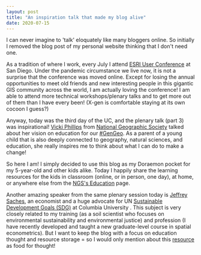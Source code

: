 ```yaml
---
layout: post
title: "An inspiration talk that made my blog alive"
date: 2020-07-15
---
```

I can never imagine to 'talk' eloquately like many bloggers online. So initially I removed the blog post of my personal website thinking that I don't need one. 

As a tradition of where I work, every July I attend [ESRI User Conference](https://www.esri.com/en-us/about/events/uc/overview) at San Diego. Under the pandemic circumstance we live now, it is not a surprise that the conference was moved online. Except for losing the annual opportunities to meet old friends and new interesting people in this gigantic GIS community across the world, I am actually loving the conference! I am able to attend more technical workshops/plenary talks and to get more out of them than I have every been! (X-gen is comfortable staying at its own cocoon I guess?)

Anyway, today was the third day of the UC, and the plenary talk (part 3) was inspirational! [Vicki Phillips](https://www.nationalgeographic.org/about-us/leadership/vicki-phillips/) from [National Geographic Society](https://www.nationalgeographic.org/) talked about her vision on education for our [#GenGeo](https://blog.education.nationalgeographic.org/2020/07/14/gengeo-introducing-our-spring-2020-national-geographic-young-explorers/). As a parent of a young child that is also deeply connected to geography, natural sciences, and education, she really inspires me to think about what I can do to make a change!

So here I am! I simply decided to use this blog as my Doraemon pocket for my 5-year-old and other kids alike. Today I happily share the learning resources for the kids in classroom (online, or in person, one day), at home, or anywhere else from the [NGS's Education](https://www.nationalgeographic.org/education/) page. 

Another amazing speaker from the same plenary session today is [Jeffrey Saches](https://www.jeffsachs.org/), an economist and a huge advocate for UN [Sustainable Development Goals (SDG)](https://sdgs.un.org/goals) at Columbia University . This subject is very closely related to my training (as a soil scientist who focuses on environmental sustainability and environmental justice) and profession (I have recently developed and taught a new graduate-level course in spatial econometrics). But I want to keep the blog with a focus on education thought and resource storage = so I would only mention about this [resource](https://www.unitedworldschools.org/blog/un-sustainable-development-goals-our-role?gclid=EAIaIQobChMIk5GLx-jP6gIVJBh9Ch12DQ1VEAAYASAAEgLJpPD_BwE) as food for thought!
